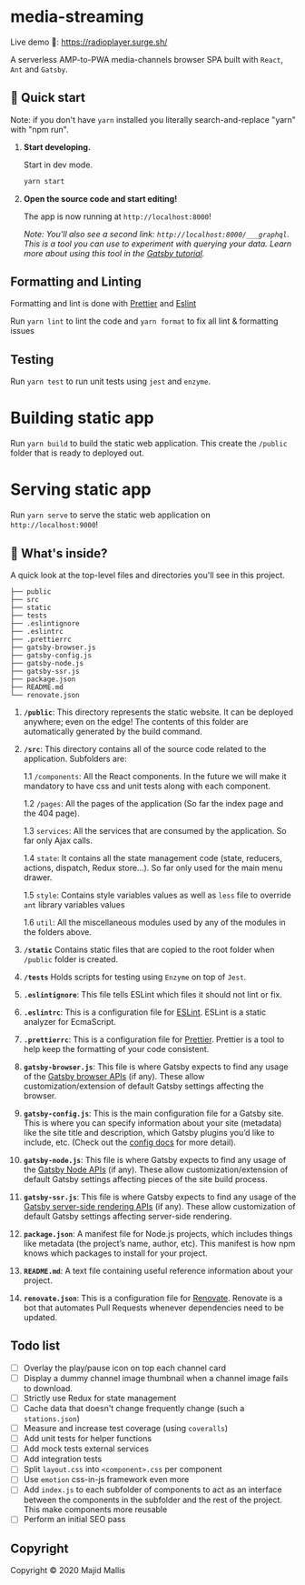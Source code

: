 # media-streaming
Live demo 🚀: https://radioplayer.surge.sh/

A serverless AMP-to-PWA media-channels browser SPA built with `React`, `Ant` and `Gatsby`.

## 🚀 Quick start

Note: if you don't have `yarn` installed you literally search-and-replace "yarn" with "npm run".

1.  **Start developing.**

    Start in dev mode.

    ```sh
    yarn start
    ```

1.  **Open the source code and start editing!**

    The app is now running at `http://localhost:8000`!

    _Note: You'll also see a second link: _`http://localhost:8000/___graphql`_. This is a tool you can use to experiment with querying your data. Learn more about using this tool in the [Gatsby tutorial](https://www.gatsbyjs.org/tutorial/part-five/#introducing-graphiql)._

## Formatting and Linting

Formatting and lint is done with [Prettier](https://prettier.io/) and [Eslint](https://eslint.org/)

Run `yarn lint` to lint the code and `yarn format` to fix all lint & formatting issues

## Testing

Run `yarn test` to run unit tests using `jest` and `enzyme`.

# Building static app

Run `yarn build` to build the static web application. This create the `/public` folder that is ready to deployed out.

# Serving static app

Run `yarn serve` to serve the static web application on `http://localhost:9000`!

## 🧐 What's inside?

A quick look at the top-level files and directories you'll see in this project.
    
    ├── public 
    ├── src
    ├── static
    ├── tests
    ├── .eslintignore
    ├── .eslintrc
    ├── .prettierrc
    ├── gatsby-browser.js
    ├── gatsby-config.js
    ├── gatsby-node.js
    ├── gatsby-ssr.js
    ├── package.json
    ├── README.md
    └── renovate.json

1. **`/public`**: This directory represents the static website. It can be deployed anywhere; even on the edge! The contents of this folder are automatically generated by the build command.
 
1. **`/src`**: This directory contains all of the source code related to the application. Subfolders are:

   1.1 `/components`: All the React components. In the future we will make it mandatory to have css and unit tests along with each component. 
   
   1.2 `/pages`: All the pages of the application (So far the index page and the 404 page).
   
   1.3 `services`: All the services that are consumed by the application. So far only Ajax calls.
   
   1.4 `state`: It contains all the state management code (state, reducers, actions, dispatch, Redux store...). So far only used for the main menu drawer.
   
   1.5 `style`: Contains style variables values as well as `less` file to override `ant` library variables values 
   
   1.6 `util`: All the miscellaneous modules used by any of the modules in the folders above.

1. **`/static`** Contains static files that are copied to the root folder when `/public` folder is created.

1. **`/tests`** Holds scripts for testing using `Enzyme` on top of `Jest`.

1. **`.eslintignore`**: This file tells ESLint which files it should not lint or fix.

1. **`.eslintrc`**: This is a configuration file for [ESLint](https://eslint.org/). ESLint is a static analyzer for EcmaScript.

1. **`.prettierrc`**: This is a configuration file for [Prettier](https://prettier.io/). Prettier is a tool to help keep the formatting of your code consistent.

1. **`gatsby-browser.js`**: This file is where Gatsby expects to find any usage of the [Gatsby browser APIs](https://www.gatsbyjs.org/docs/browser-apis/) (if any). These allow customization/extension of default Gatsby settings affecting the browser.

1. **`gatsby-config.js`**: This is the main configuration file for a Gatsby site. This is where you can specify information about your site (metadata) like the site title and description, which Gatsby plugins you’d like to include, etc. (Check out the [config docs](https://www.gatsbyjs.org/docs/gatsby-config/) for more detail).

1. **`gatsby-node.js`**: This file is where Gatsby expects to find any usage of the [Gatsby Node APIs](https://www.gatsbyjs.org/docs/node-apis/) (if any). These allow customization/extension of default Gatsby settings affecting pieces of the site build process.

1. **`gatsby-ssr.js`**: This file is where Gatsby expects to find any usage of the [Gatsby server-side rendering APIs](https://www.gatsbyjs.org/docs/ssr-apis/) (if any). These allow customization of default Gatsby settings affecting server-side rendering.

1. **`package.json`**: A manifest file for Node.js projects, which includes things like metadata (the project’s name, author, etc). This manifest is how npm knows which packages to install for your project.

1. **`README.md`**: A text file containing useful reference information about your project.

1. **`renovate.json`**: This is a configuration file for [Renovate](https://renovate.whitesourcesoftware.com/). Renovate is a bot that automates Pull Requests whenever dependencies need to be updated.

## Todo list
- [ ] Overlay the play/pause icon on top each channel card
- [ ] Display a dummy channel image thumbnail when a channel image fails to download.
- [ ] Strictly use Redux for state management
- [ ] Cache data that doesn't change frequently change (such a `stations.json`)
- [ ] Measure and increase test coverage (using `coveralls`)
- [ ] Add unit tests for helper functions
- [ ] Add mock tests external services
- [ ] Add integration tests
- [ ] Split `layout.css` into `<component>.css` per component
- [ ] Use `emotion` css-in-js framework even more
- [ ] Add `index.js` to each subfolder of components to act as an interface between the components in the subfolder and the rest of the project. This make components more reusable
- [ ] Perform an initial SEO pass

## Copyright
Copyright © 2020 Majid Mallis
